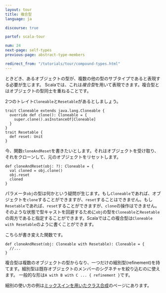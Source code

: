 ```yaml
---
layout: tour
title: 複合型
language: ja

discourse: true

partof: scala-tour

num: 24
next-page: self-types
previous-page: abstract-type-members

redirect_from: "/tutorials/tour/compound-types.html"
---
```

ときどき、あるオブジェクトの型が、複数の他の型のサブタイプであると表現する必要が生じます。
Scalaでは、これは*複合型*を用いて表現できます。複合型とはオブジェクトの型同士を重ねることです。

2つのトレイト`Cloneable`と`Resetable`があるとしましょう。

```tut
trait Cloneable extends java.lang.Cloneable {
  override def clone(): Cloneable = {
    super.clone().asInstanceOf[Cloneable]
  }
}
trait Resetable {
  def reset: Unit
}
```

今、関数`cloneAndReset`を書きたいとします。それはオブジェクトを受け取り、それをクローンして、元のオブジェクトをリセットします。

```
def cloneAndReset(obj: ?): Cloneable = {
  val cloned = obj.clone()
  obj.reset
  cloned
}
```

パラメータ`obj`の型は何かという疑問が生じます。もし`Cloneable`であれば、オブジェクトを`clone`することができますが、`reset`することはできません。もし`Resetable`であれば、`reset`することができますが、`clone`の操作はできません。そのような状態で型キャストを回避するために`obj`の型を`Cloneable`と`Resetable`の両方であると指定することができます。Scalaではこの複合型は`Cloneable with Resetable`のように書くことができます。

こちらが書き変えた関数です。

```
def cloneAndReset(obj: Cloneable with Resetable): Cloneable = {
  //...
}
```
複合型は複数のオブジェクトの型からなり、一つだけの細別型(refinement)を持てます。細別型は既存オブジェクトのメンバーのシグネチャを絞り込むのに使えます。
一般的な形は`A with B with C ... { refinement }`です。

細別の使い方の例は[ミックスインを用いたクラス合成](mixin-class-composition.html)のページにあります。
